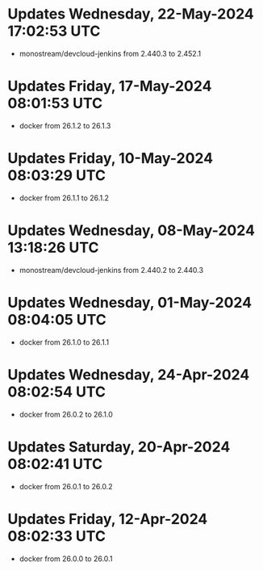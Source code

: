 # Updates Wednesday, 22-May-2024 17:02:53 UTC
- monostream/devcloud-jenkins from 2.440.3 to 2.452.1

# Updates Friday, 17-May-2024 08:01:53 UTC
- docker from 26.1.2 to 26.1.3

# Updates Friday, 10-May-2024 08:03:29 UTC
- docker from 26.1.1 to 26.1.2

# Updates Wednesday, 08-May-2024 13:18:26 UTC
- monostream/devcloud-jenkins from 2.440.2 to 2.440.3

# Updates Wednesday, 01-May-2024 08:04:05 UTC
- docker from 26.1.0 to 26.1.1

# Updates Wednesday, 24-Apr-2024 08:02:54 UTC
- docker from 26.0.2 to 26.1.0

# Updates Saturday, 20-Apr-2024 08:02:41 UTC
- docker from 26.0.1 to 26.0.2

# Updates Friday, 12-Apr-2024 08:02:33 UTC
- docker from 26.0.0 to 26.0.1

